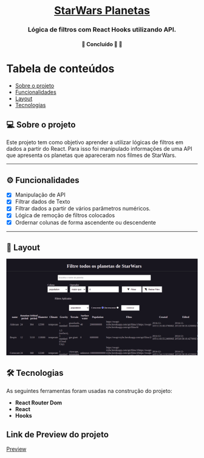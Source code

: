 <h1 align="center">
     <a href="#" alt="site de despesa"> StarWars Planetas</a>
</h1>

<h3 align="center">
    Lógica de filtros com React Hooks utilizando API.
</h3>

<h4 align="center">
	🚧   Concluído 🚀 🚧
</h4>

Tabela de conteúdos
=================
<!--ts-->
   * [Sobre o projeto](#-sobre-o-projeto)
   * [Funcionalidades](#-funcionalidades)
   * [Layout](#-layout)
   * [Tecnologias](#-tecnologias)


<!--te-->


## 💻 Sobre o projeto

Este projeto tem como objetivo aprender a utilizar lógicas de filtros em dados a partir do React. Para isso foi manipulado informações de uma API que apresenta os planetas que apareceram nos filmes de StarWars. 


---

## ⚙️ Funcionalidades

- [x] Manipulação de API
- [x] Filtrar dados de Texto
- [x] Filtrar dados a partir de vários parâmetros numéricos. 
- [x] Lógica de remoção de filtros colocados
- [x] Ordernar colunas de forma ascendente ou descendente

---

## 🎨 Layout

  <img alt="review layout" src="./src/reviewApplication.png">

## 🛠 Tecnologias

As seguintes ferramentas foram usadas na construção do projeto:

-   **React Router Dom**
-   **React**
-   **Hooks**

## Link de Preview do projeto

  <a href="https://startwarsfilterplanets.netlify.app/" alt="projeto StarWars" >Preview</a>
